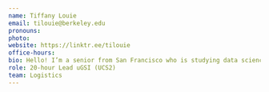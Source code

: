 ```yaml
---
name: Tiffany Louie
email: tilouie@berkeley.edu
pronouns: 
photo: 
website: https://linktr.ee/tilouie
office-hours: 
bio: Hello! I’m a senior from San Francisco who is studying data science and computer science. I really like usamaru (a bunny character), kpop (especially nct) and trying public transportation at different places.
role: 20-hour Lead uGSI (UCS2)
team: Logistics
---
```

